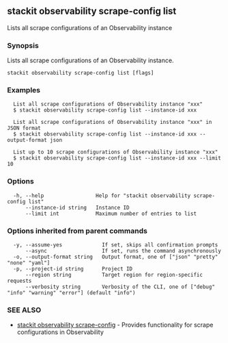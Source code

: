 ## stackit observability scrape-config list

Lists all scrape configurations of an Observability instance

### Synopsis

Lists all scrape configurations of an Observability instance.

```
stackit observability scrape-config list [flags]
```

### Examples

```
  List all scrape configurations of Observability instance "xxx"
  $ stackit observability scrape-config list --instance-id xxx

  List all scrape configurations of Observability instance "xxx" in JSON format
  $ stackit observability scrape-config list --instance-id xxx --output-format json

  List up to 10 scrape configurations of Observability instance "xxx"
  $ stackit observability scrape-config list --instance-id xxx --limit 10
```

### Options

```
  -h, --help                 Help for "stackit observability scrape-config list"
      --instance-id string   Instance ID
      --limit int            Maximum number of entries to list
```

### Options inherited from parent commands

```
  -y, --assume-yes             If set, skips all confirmation prompts
      --async                  If set, runs the command asynchronously
  -o, --output-format string   Output format, one of ["json" "pretty" "none" "yaml"]
  -p, --project-id string      Project ID
      --region string          Target region for region-specific requests
      --verbosity string       Verbosity of the CLI, one of ["debug" "info" "warning" "error"] (default "info")
```

### SEE ALSO

* [stackit observability scrape-config](./stackit_observability_scrape-config.md)	 - Provides functionality for scrape configurations in Observability

